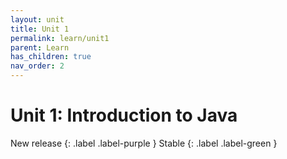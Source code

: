 ```yaml
---
layout: unit
title: Unit 1
permalink: learn/unit1
parent: Learn
has_children: true
nav_order: 2
---
```


# Unit 1: Introduction to Java

<!-- prettier-ignore-start -->

New release
{: .label .label-purple }
Stable
{: .label .label-green }

<!-- prettier-ignore-end -->
